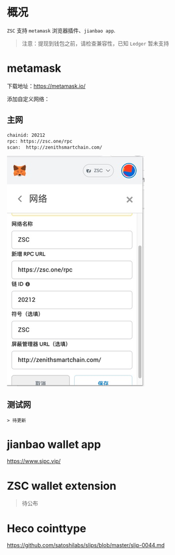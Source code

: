 # 概况

`ZSC` 支持 `metamask` 浏览器插件、`jianbao app`.

> 注意：提现到钱包之前，请检查兼容性，已知 `Ledger` 暂未支持

# metamask

下载地址：https://metamask.io/

添加自定义网络：

## 主网

```
chainid: 20212
rpc: https://zsc.one/rpc
scan:  http://zenithsmartchain.com/
```

![metamask](./images/metamask2.png)


## 测试网

```
> 待更新

```


# jianbao wallet app

https://www.sipc.vip/

# ZSC wallet extension

> 待公布

# Heco cointtype

https://github.com/satoshilabs/slips/blob/master/slip-0044.md